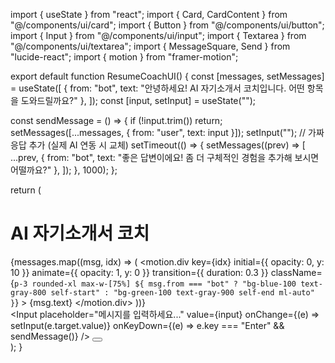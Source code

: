 import { useState } from "react";
import { Card, CardContent } from "@/components/ui/card";
import { Button } from "@/components/ui/button";
import { Input } from "@/components/ui/input";
import { Textarea } from "@/components/ui/textarea";
import { MessageSquare, Send } from "lucide-react";
import { motion } from "framer-motion";

export default function ResumeCoachUI() {
  const [messages, setMessages] = useState([
    { from: "bot", text: "안녕하세요! AI 자기소개서 코치입니다. 어떤 항목을 도와드릴까요?" },
  ]);
  const [input, setInput] = useState("");

  const sendMessage = () => {
    if (!input.trim()) return;
    setMessages([...messages, { from: "user", text: input }]);
    setInput("");
    // 가짜 응답 추가 (실제 AI 연동 시 교체)
    setTimeout(() => {
      setMessages((prev) => [
        ...prev,
        { from: "bot", text: "좋은 답변이에요! 좀 더 구체적인 경험을 추가해 보시면 어떨까요?" },
      ]);
    }, 1000);
  };

  return (
    <div className="min-h-screen bg-gray-50 flex items-center justify-center p-6">
      <Card className="w-full max-w-2xl shadow-xl rounded-2xl">
        <CardContent className="p-6 space-y-4">
          <h1 className="text-2xl font-bold flex items-center gap-2">
            <MessageSquare className="w-6 h-6 text-blue-500" /> AI 자기소개서 코치
          </h1>
          <div className="h-96 overflow-y-auto bg-white rounded-xl p-4 border space-y-3">
            {messages.map((msg, idx) => (
              <motion.div
                key={idx}
                initial={{ opacity: 0, y: 10 }}
                animate={{ opacity: 1, y: 0 }}
                transition={{ duration: 0.3 }}
                className={`p-3 rounded-xl max-w-[75%] ${
                  msg.from === "bot"
                    ? "bg-blue-100 text-gray-800 self-start"
                    : "bg-green-100 text-gray-900 self-end ml-auto"
                }`}
              >
                {msg.text}
              </motion.div>
            ))}
          </div>
          <div className="flex gap-2">
            <Input
              placeholder="메시지를 입력하세요..."
              value={input}
              onChange={(e) => setInput(e.target.value)}
              onKeyDown={(e) => e.key === "Enter" && sendMessage()}
            />
            <Button onClick={sendMessage}>
              <Send className="w-4 h-4" />
            </Button>
          </div>
        </CardContent>
      </Card>
    </div>
  );
}

